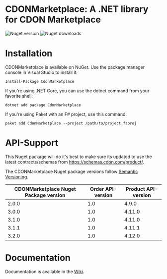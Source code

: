 # CDONMarketplace: A .NET library for CDON Marketplace

![Nuget version](https://img.shields.io/nuget/vpre/CdonMarketplace)
![Nuget downloads](https://img.shields.io/nuget/dt/CdonMarketplace)

# Installation

CDONMarketplace is available on NuGet. Use the package manager console in Visual Studio to install it:
```
Install-Package CdonMarketplace
```

If you're using .NET Core, you can use the dotnet command from your favorite shell:
```
dotnet add package CdonMarketplace
```

If you're using Paket with an F# project, use this command:
```
paket add CdonMarketplace --project /path/to/project.fsproj
```

# API-Support
This Nuget package will do it's best to make sure its updated to use the latest contracts/schemas from https://schemas.cdon.com/product/.

The CDONMarketplace Nuget package versions follow [Semantic Versioning](https://semver.org/).

| CDONMarketplace Nuget Package version | Order API-version | Product API-version |
| ------------------------------------- | ----------------- | ------------------- |
| 2.0.0                                 | 1.0               | 4.9.0               |
| 3.0.0                                 | 1.0               | 4.11.0              |
| 3.1.0                                 | 1.0               | 4.11.0              |
| 3.1.1                                 | 1.0               | 4.11.1              |
| 3.2.0                                 | 1.0               | 4.12.0              |

# Documentation

Documentation is available in the [Wiki](https://github.com/tomeo/CdonMarketplace/wiki/).